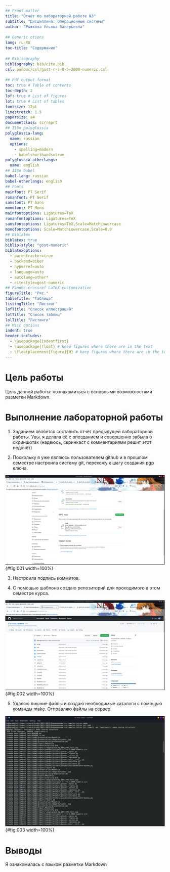 ```yaml
---
## Front matter
title: "Отчёт по лабораторной работе №3"
subtitle: "Дисциплина: Операционные системы"
author: "Рыжкова Ульяна Валерьевна"

## Generic otions
lang: ru-RU
toc-title: "Содержание"

## Bibliography
bibliography: bib/cite.bib
csl: pandoc/csl/gost-r-7-0-5-2008-numeric.csl

## Pdf output format
toc: true # Table of contents
toc-depth: 2
lof: true # List of figures
lot: true # List of tables
fontsize: 12pt
linestretch: 1.5
papersize: a4
documentclass: scrreprt
## I18n polyglossia
polyglossia-lang:
  name: russian
  options:
	- spelling=modern
	- babelshorthands=true
polyglossia-otherlangs:
  name: english
## I18n babel
babel-lang: russian
babel-otherlangs: english
## Fonts
mainfont: PT Serif
romanfont: PT Serif
sansfont: PT Sans
monofont: PT Mono
mainfontoptions: Ligatures=TeX
romanfontoptions: Ligatures=TeX
sansfontoptions: Ligatures=TeX,Scale=MatchLowercase
monofontoptions: Scale=MatchLowercase,Scale=0.9
## Biblatex
biblatex: true
biblio-style: "gost-numeric"
biblatexoptions:
  - parentracker=true
  - backend=biber
  - hyperref=auto
  - language=auto
  - autolang=other*
  - citestyle=gost-numeric
## Pandoc-crossref LaTeX customization
figureTitle: "Рис."
tableTitle: "Таблица"
listingTitle: "Листинг"
lofTitle: "Список иллюстраций"
lotTitle: "Список таблиц"
lolTitle: "Листинги"
## Misc options
indent: true
header-includes:
  - \usepackage{indentfirst}
  - \usepackage{float} # keep figures where there are in the text
  - \floatplacement{figure}{H} # keep figures where there are in the text
---
```


# Цель работы

Цель данной работы: познакомиться с основными возможностями разметки Markdown.

# Выполнение лабораторной работы

1. Заданием является составить отчёт предыдущей лабораторной работы. Увы, я делала её с опозданием и совершенно забыла о скриншотах (надеюсь, скринкаст с комментариями решит этот недочёт)

2. Поскольку я уже являюсь пользователем github и в прошлом семестре настроила систему git, перехожу к шагу создания pgp ключа. 

![Подключенный pgp ключ](image/1.png){#fig:001 width=100%}

3. Настроила подпись коммитов.

4. С помощью шаблона создаю репозиторий для проходимого в этом семестре курса.

![Новый репозиторий](image/2.png){#fig:002 width=100%}

5. Удаляю лишние файлы и создаю необходимые каталоги с помощью команды make. Отправляю файлы на сервер.

![Создание каталогов и загрузка файлов на сервер](image/3.png){#fig:003 width=100%}

# Выводы

Я ознакомилась с языком разметки Markdown
